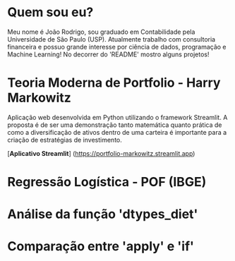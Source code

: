 # Quem sou eu?
Meu nome é João Rodrigo, sou graduado em Contabilidade pela Universidade de São Paulo (USP). Atualmente trabalho com consultoria financeira e possuo grande interesse por ciência de dados, programação e Machine Learning!
No decorrer do 'README' mostro alguns projetos!

# Teoria Moderna de Portfolio - Harry Markowitz
Aplicação web desenvolvida em Python utilizando o framework Streamlit. A proposta é de ser uma demonstração tanto matemática quanto prática de como a diversificação de ativos dentro de uma carteira é importante para a criação de estratégias de investimento.

<!-- <p align="center">
  <img src="https://github.com/Eduardoppereira/PBI_ORCAMENTO/blob/main/Captura%20de%20tela%202023-12-18%20160756.png" width=60%>
</p> -->

[**Aplicativo Streamlit**] (https://portfolio-markowitz.streamlit.app)


# Regressão Logística - POF (IBGE)




# Análise da função 'dtypes_diet'




# Comparação entre 'apply' e 'if'





